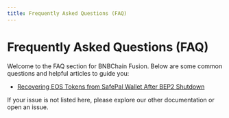 ```yaml
---
title: Frequently Asked Questions (FAQ)
---
```


# Frequently Asked Questions (FAQ)

Welcome to the FAQ section for BNBChain Fusion. Below are some common questions and helpful articles to guide you:

- [Recovering EOS Tokens from SafePal Wallet After BEP2 Shutdown](./recovering-eos-token-from-safepal.md)

If your issue is not listed here, please explore our other documentation or open an issue.
